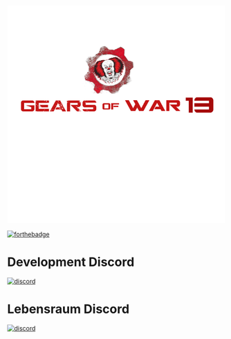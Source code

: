 <kbd>
 <img src="https://github.com/2cwldys/GOW13/blob/master/gearsbannerred.png">
</kbd>

[![forthebadge](http://forthebadge.com/images/badges/60-percent-of-the-time-works-every-time.svg)](http://forthebadge.com)

# Development Discord
[![discord](https://discordapp.com/api/guilds/457695742849581056/widget.png)](https://discord.gg/wSzZTgU)

# Lebensraum Discord
[![discord](https://discordapp.com/api/guilds/331613189462556672/widget.png)](https://discord.gg/PVqjqCv)
